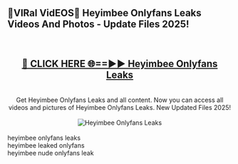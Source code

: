 <h2>🔴VIRal VidEOS🔴 Heyimbee Onlyfans Leaks Videos And Photos - Update Files 2025!</h2>
<br>
<div align="center">
<h2><a href="https://virallinks.top/odZfE0" rel="nofollow">🔴 CLICK HERE 🌐==►► Heyimbee Onlyfans Leaks</a></h2>
<br>
Get Heyimbee Onlyfans Leaks and all content. Now you can access all videos and pictures of Heyimbee Onlyfans Leaks. New Updated Files 2025!
<br>
<br>
<a href="https://virallinks.top/odZfE0" rel="nofollow" data-target="animated-image.originalLink"><img src="https://i.imgur.com/dJHk4Zq.gif)" alt="Heyimbee Onlyfans Leaks" style="max-width: 100%; display: inline-block;" data-target="animated-image.originalImage"></a>
</div>
<br>
heyimbee onlyfans leaks<br>
heyimbee leaked onlyfans<br>
heyimbee nude onlyfans leak